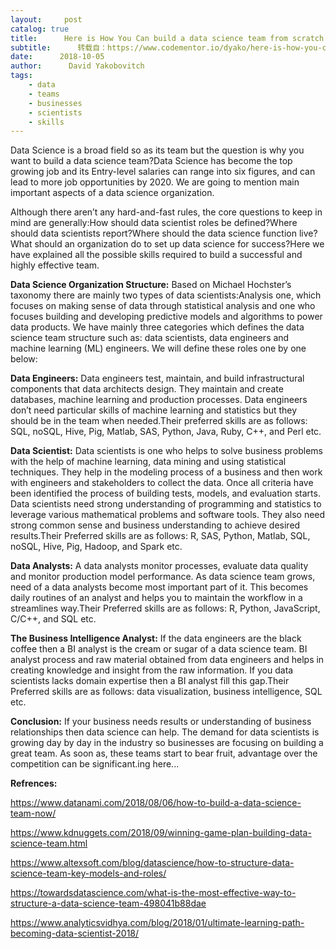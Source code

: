 ```yaml
---
layout:     post
catalog: true
title:      Here is How You Can build a data science team from scratch in 2018 - The Definitive Guide
subtitle:      转载自：https://www.codementor.io/dyako/here-is-how-you-can-build-a-data-science-team-from-scratch-in-2018-the-definitive-guide-o1dh8722p
date:      2018-10-05
author:      David Yakobovitch
tags:
    - data
    - teams
    - businesses
    - scientists
    - skills
---
```


Data Science is a broad field so as its team but the question is why you want to build a data science team?Data Science has become the top growing job and its Entry-level salaries can range into six figures, and can lead to more job opportunities by 2020. We are going to mention main important aspects of a data science organization.

Although there aren’t any hard-and-fast rules, the core questions to keep in mind are generally:How should data scientist roles be defined?Where should data scientists report?Where should the data science function live?What should an organization do to set up data science for success?Here we have explained all the possible skills required to build a successful and highly effective team.

**Data Science Organization Structure:** Based on Michael Hochster’s taxonomy there are mainly two types of data scientists:Analysis one, which focuses on making sense of data through statistical analysis and one who focuses building and developing predictive models and algorithms to power data products. We have mainly three categories which defines the data science team structure such as: data scientists, data engineers and machine learning (ML) engineers. We will define these roles one by one below:

**Data Engineers:** Data engineers test, maintain, and build infrastructural components that data architects design. They maintain and create databases, machine learning and production processes. Data engineers don’t need particular skills of machine learning and statistics but they should be in the team when needed.Their preferred skills are as follows: SQL, noSQL, Hive, Pig, Matlab, SAS, Python, Java, Ruby, C++, and Perl etc.

**Data Scientist:** Data scientists is one who helps to solve business problems with the help of machine learning, data mining and using statistical techniques. They help in the modeling process of a business and then work with engineers and stakeholders to collect the data. Once all criteria have been identified the process of building tests, models, and evaluation starts. Data scientists need strong understanding of programming and statistics to leverage various mathematical problems and software tools. They also need strong common sense and business understanding to achieve desired results.Their Preferred skills are as follows: R, SAS, Python, Matlab, SQL, noSQL, Hive, Pig, Hadoop, and Spark etc.

**Data Analysts:** A data analysts monitor processes, evaluate data quality and monitor production model performance. As data science team grows, need of a data analysts become most important part of it. This becomes daily routines of an analyst and helps you to maintain the workflow in a streamlines way.Their Preferred skills are as follows: R, Python, JavaScript, C/C++, and SQL etc.

**The Business Intelligence Analyst:** If the data engineers are the black coffee then a BI analyst is the cream or sugar of a data science team. BI analyst process and raw material obtained from data engineers and helps in creating knowledge and insight from the raw information. If you data scientists lacks domain expertise then a BI analyst fill this gap.Their Preferred skills are as follows: data visualization, business intelligence, SQL etc.

**Conclusion:** If your business needs results or understanding of business relationships then data science can help. The demand for data scientists is growing day by day in the industry so businesses are focusing on building a great team. As soon as, these teams start to bear fruit, advantage over the competition can be significant.ing here...

**Refrences:**

https://www.datanami.com/2018/08/06/how-to-build-a-data-science-team-now/

https://www.kdnuggets.com/2018/09/winning-game-plan-building-data-science-team.html

https://www.altexsoft.com/blog/datascience/how-to-structure-data-science-team-key-models-and-roles/

https://towardsdatascience.com/what-is-the-most-effective-way-to-structure-a-data-science-team-498041b88dae

https://www.analyticsvidhya.com/blog/2018/01/ultimate-learning-path-becoming-data-scientist-2018/
